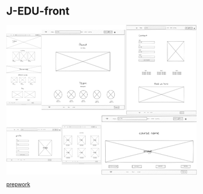 # J-EDU-front

![wireframe](wireframe.png)

[prepwork](https://docs.google.com/document/d/1epNhQXmGmpEY6pJfq0iocf4EXlMYi0wMgyFhIVvuUqw/edit)

